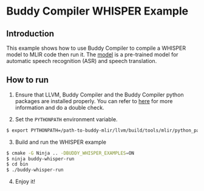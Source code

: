 # Buddy Compiler WHISPER Example

## Introduction
This example shows how to use Buddy Compiler to compile a WHISPER model to MLIR code then run it.  The [model](openai/whisper-base) is a pre-trained model for automatic speech recognition (ASR) and speech translation.


## How to run
1. Ensure that LLVM, Buddy Compiler and the Buddy Compiler python packages are installed properly. You can refer to [here](https://github.com/buddy-compiler/buddy-mlir) for more information and do a double check.

2. Set the `PYTHONPATH` environment variable.
```bash
$ export PYTHONPATH=/path-to-buddy-mlir/llvm/build/tools/mlir/python_packages/mlir_core:/path-to-buddy-mlir/build/python_packages:${PYTHONPATH}
```

3. Build and run the WHISPER example
```bash
$ cmake -G Ninja .. -DBUDDY_WHISPER_EXAMPLES=ON
$ ninja buddy-whisper-run
$ cd bin
$ ./buddy-whisper-run
```

4. Enjoy it!
